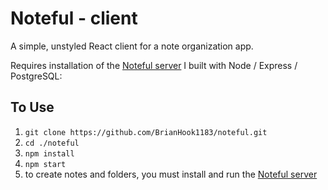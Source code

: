 # Noteful - client

A simple, unstyled React client for a note organization app. 

Requires installation of the [Noteful server](https://github.com/BrianHook1183/noteful-server) I built with Node / Express / PostgreSQL:


## To Use

1) `git clone https://github.com/BrianHook1183/noteful.git`
1) `cd ./noteful`
1) `npm install`
1) `npm start`
1) to create notes and folders, you must install and run the [Noteful server](https://github.com/BrianHook1183/noteful-server) 